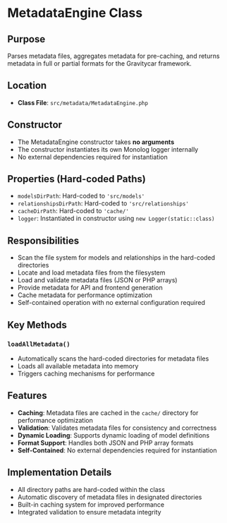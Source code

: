 # MetadataEngine Class

## Purpose
Parses metadata files, aggregates metadata for pre-caching, and returns metadata in full or partial formats for the Gravitycar framework.

## Location
- **Class File**: `src/metadata/MetadataEngine.php`

## Constructor
- The MetadataEngine constructor takes **no arguments**
- The constructor instantiates its own Monolog logger internally
- No external dependencies required for instantiation

## Properties (Hard-coded Paths)
- `modelsDirPath`: Hard-coded to `'src/models'`
- `relationshipsDirPath`: Hard-coded to `'src/relationships'`
- `cacheDirPath`: Hard-coded to `'cache/'`
- `logger`: Instantiated in constructor using `new Logger(static::class)`

## Responsibilities
- Scan the file system for models and relationships in the hard-coded directories
- Locate and load metadata files from the filesystem
- Load and validate metadata files (JSON or PHP arrays)
- Provide metadata for API and frontend generation
- Cache metadata for performance optimization
- Self-contained operation with no external configuration required

## Key Methods

### `loadAllMetadata()`
- Automatically scans the hard-coded directories for metadata files
- Loads all available metadata into memory
- Triggers caching mechanisms for performance

## Features
- **Caching**: Metadata files are cached in the `cache/` directory for performance optimization
- **Validation**: Validates metadata files for consistency and correctness
- **Dynamic Loading**: Supports dynamic loading of model definitions
- **Format Support**: Handles both JSON and PHP array formats
- **Self-Contained**: No external dependencies required for instantiation

## Implementation Details
- All directory paths are hard-coded within the class
- Automatic discovery of metadata files in designated directories
- Built-in caching system for improved performance
- Integrated validation to ensure metadata integrity
